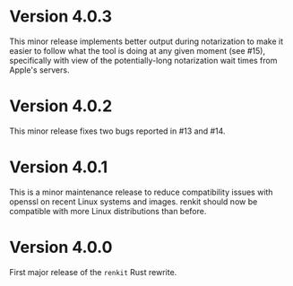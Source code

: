 # Version 4.0.3
This minor release implements better output during notarization to make it easier to follow what the tool is doing at any given moment (see #15), specifically with view of the potentially-long notarization wait times from Apple's servers.

# Version 4.0.2
This minor release fixes two bugs reported in #13 and #14.

# Version 4.0.1
This is a minor maintenance release to reduce compatibility issues with openssl on recent Linux systems and images. renkit should now be compatible with more Linux distributions than before.

# Version 4.0.0
First major release of the `renkit` Rust rewrite.

